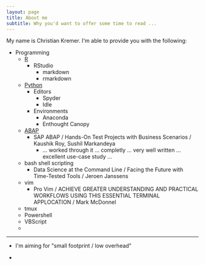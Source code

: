 ```yaml
---
layout: page
title: About me
subtitle: Why you'd want to offer some time to read ...
---
```


My name is Christian Kremer. I'm able to provide you with the following:

- Programming
  + [R](http://data-digger.net/images/DataScientistWithR.pdf)
    + RStudio
      + markdown
      + rmarkdown
  + [Python](http://data-digger.net/images/DataAnalystWithPython.pdf)
    + Editors
      + Spyder
      + Idle
    + Environments
      + Anaconda
      + Enthought Canopy
  + [ABAP](http://data-digger.net/images/sap_cert.JPG)
    + SAP ABAP / Hands-On Test Projects with Business Scenarios / Kaushik Roy, Sushil Markandeya
      + ... worked through it ... completly ... very well written ... excellent use-case study ...
  + bash shell scripting
    + Data Science at the Command Line / Facing the Future with Time-Tested Tools / Jeroen Janssens
  + vim
    + Pro Vim / ACHIEVE GREATER UNDERSTANDING AND PRACTICAL WORKFLOWS USING THIS ESSENTIAL TERMINAL APPLOCATION / Mark McDonnel
  + tmux
  + Powershell
  + VBScript
  + 
  
----  

- I'm aiming for "small footprint / low overhead"

- 

  
  


